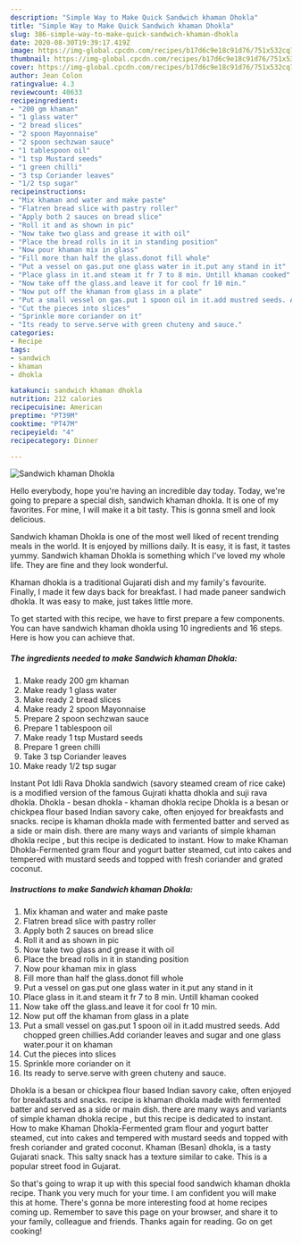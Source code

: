 ```yaml
---
description: "Simple Way to Make Quick Sandwich khaman Dhokla"
title: "Simple Way to Make Quick Sandwich khaman Dhokla"
slug: 386-simple-way-to-make-quick-sandwich-khaman-dhokla
date: 2020-08-30T19:39:17.419Z
image: https://img-global.cpcdn.com/recipes/b17d6c9e18c91d76/751x532cq70/sandwich-khaman-dhokla-recipe-main-photo.jpg
thumbnail: https://img-global.cpcdn.com/recipes/b17d6c9e18c91d76/751x532cq70/sandwich-khaman-dhokla-recipe-main-photo.jpg
cover: https://img-global.cpcdn.com/recipes/b17d6c9e18c91d76/751x532cq70/sandwich-khaman-dhokla-recipe-main-photo.jpg
author: Jean Colon
ratingvalue: 4.3
reviewcount: 40633
recipeingredient:
- "200 gm khaman"
- "1 glass water"
- "2 bread slices"
- "2 spoon Mayonnaise"
- "2 spoon sechzwan sauce"
- "1 tablespoon oil"
- "1 tsp Mustard seeds"
- "1 green chilli"
- "3 tsp Coriander leaves"
- "1/2 tsp sugar"
recipeinstructions:
- "Mix khaman and water and make paste"
- "Flatren bread slice with pastry roller"
- "Apply both 2 sauces on bread slice"
- "Roll it and as shown in pic"
- "Now take two glass and grease it with oil"
- "Place the bread rolls in it in standing position"
- "Now pour khaman mix in glass"
- "Fill more than half the glass.donot fill whole"
- "Put a vessel on gas.put one glass water in it.put any stand in it"
- "Place glass in it.and steam it fr 7 to 8 min. Untill khaman cooked"
- "Now take off the glass.and leave it for cool fr 10 min."
- "Now put off the khaman from glass in a plate"
- "Put a small vessel on gas.put 1 spoon oil in it.add mustred seeds. Add chopped green chillies.Add coriander leaves and sugar and one glass water.pour it on khaman"
- "Cut the pieces into slices"
- "Sprinkle more coriander on it"
- "Its ready to serve.serve with green chuteny and sauce."
categories:
- Recipe
tags:
- sandwich
- khaman
- dhokla

katakunci: sandwich khaman dhokla 
nutrition: 212 calories
recipecuisine: American
preptime: "PT39M"
cooktime: "PT47M"
recipeyield: "4"
recipecategory: Dinner

---
```



![Sandwich khaman Dhokla](https://img-global.cpcdn.com/recipes/b17d6c9e18c91d76/751x532cq70/sandwich-khaman-dhokla-recipe-main-photo.jpg)

Hello everybody, hope you're having an incredible day today. Today, we're going to prepare a special dish, sandwich khaman dhokla. It is one of my favorites. For mine, I will make it a bit tasty. This is gonna smell and look delicious.

Sandwich khaman Dhokla is one of the most well liked of recent trending meals in the world. It is enjoyed by millions daily. It is easy, it is fast, it tastes yummy. Sandwich khaman Dhokla is something which I've loved my whole life. They are fine and they look wonderful.

Khaman dhokla is a traditional Gujarati dish and my family&#39;s favourite. Finally, I made it few days back for breakfast. I had made paneer sandwich dhokla. It was easy to make, just takes little more.


To get started with this recipe, we have to first prepare a few components. You can have sandwich khaman dhokla using 10 ingredients and 16 steps. Here is how you can achieve that.

<!--inarticleads1-->

##### The ingredients needed to make Sandwich khaman Dhokla:

1. Make ready 200 gm khaman
1. Make ready 1 glass water
1. Make ready 2 bread slices
1. Make ready 2 spoon Mayonnaise
1. Prepare 2 spoon sechzwan sauce
1. Prepare 1 tablespoon oil
1. Make ready 1 tsp Mustard seeds
1. Prepare 1 green chilli
1. Take 3 tsp Coriander leaves
1. Make ready 1/2 tsp sugar


Instant Pot Idli Rava Dhokla sandwich (savory steamed cream of rice cake) is a modified version of the famous Gujrati khatta dhokla and suji rava dhokla. Dhokla - besan dhokla - khaman dhokla recipe Dhokla is a besan or chickpea flour based Indian savory cake, often enjoyed for breakfasts and snacks. recipe is khaman dhokla made with fermented batter and served as a side or main dish. there are many ways and variants of simple khaman dhokla recipe , but this recipe is dedicated to instant. How to make Khaman Dhokla-Fermented gram flour and yogurt batter steamed, cut into cakes and tempered with mustard seeds and topped with fresh coriander and grated coconut. 

<!--inarticleads2-->

##### Instructions to make Sandwich khaman Dhokla:

1. Mix khaman and water and make paste
1. Flatren bread slice with pastry roller
1. Apply both 2 sauces on bread slice
1. Roll it and as shown in pic
1. Now take two glass and grease it with oil
1. Place the bread rolls in it in standing position
1. Now pour khaman mix in glass
1. Fill more than half the glass.donot fill whole
1. Put a vessel on gas.put one glass water in it.put any stand in it
1. Place glass in it.and steam it fr 7 to 8 min. Untill khaman cooked
1. Now take off the glass.and leave it for cool fr 10 min.
1. Now put off the khaman from glass in a plate
1. Put a small vessel on gas.put 1 spoon oil in it.add mustred seeds. Add chopped green chillies.Add coriander leaves and sugar and one glass water.pour it on khaman
1. Cut the pieces into slices
1. Sprinkle more coriander on it
1. Its ready to serve.serve with green chuteny and sauce.


Dhokla is a besan or chickpea flour based Indian savory cake, often enjoyed for breakfasts and snacks. recipe is khaman dhokla made with fermented batter and served as a side or main dish. there are many ways and variants of simple khaman dhokla recipe , but this recipe is dedicated to instant. How to make Khaman Dhokla-Fermented gram flour and yogurt batter steamed, cut into cakes and tempered with mustard seeds and topped with fresh coriander and grated coconut. Khaman (Besan) dhokla, is a tasty Gujarati snack. This salty snack has a texture similar to cake. This is a popular street food in Gujarat. 

So that's going to wrap it up with this special food sandwich khaman dhokla recipe. Thank you very much for your time. I am confident you will make this at home. There's gonna be more interesting food at home recipes coming up. Remember to save this page on your browser, and share it to your family, colleague and friends. Thanks again for reading. Go on get cooking!
